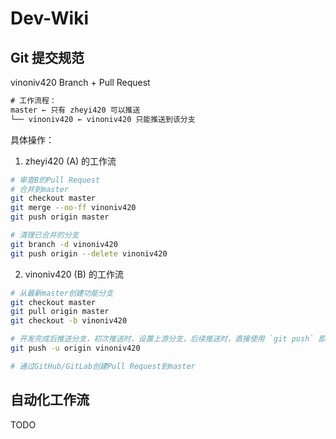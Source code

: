 # Dev-Wiki

## Git 提交规范

vinoniv420 Branch + Pull Request

```txt
# 工作流程：
master ← 只有 zheyi420 可以推送
└── vinoniv420 ← vinoniv420 只能推送到该分支
```

具体操作：

1. zheyi420 (A) 的工作流
```bash
# 审查B的Pull Request
# 合并到master
git checkout master
git merge --no-ff vinoniv420
git push origin master

# 清理已合并的分支
git branch -d vinoniv420
git push origin --delete vinoniv420
```

2. vinoniv420 (B) 的工作流
```bash
# 从最新master创建功能分支
git checkout master
git pull origin master
git checkout -b vinoniv420

# 开发完成后推送分支，初次推送时，设置上游分支，后续推送时，直接使用 `git push` 即可
git push -u origin vinoniv420

# 通过GitHub/GitLab创建Pull Request到master
```

## 自动化工作流

TODO